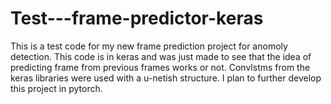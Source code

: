 # Test---frame-predictor-keras

This is a test code for my new frame prediction project for anomoly detection.
This code is in keras and was just made to see that the idea of predicting frame from 
previous frames works or not.
Convlstms from the keras libraries were used with a u-netish structure.
I plan to further develop this project in pytorch.

